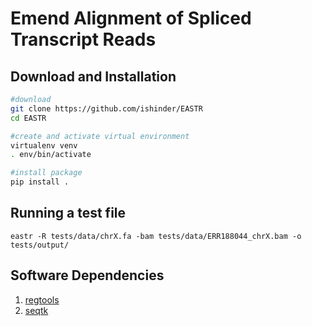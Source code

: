 # Emend Alignment of Spliced Transcript Reads

## <a name="installation"></a>Download and Installation
```sh
#download
git clone https://github.com/ishinder/EASTR
cd EASTR

#create and activate virtual environment
virtualenv venv
. env/bin/activate

#install package
pip install .
```
## <a name="testing"></a>Running a test file
```
eastr -R tests/data/chrX.fa -bam tests/data/ERR188044_chrX.bam -o tests/output/
```

## <a name="dependencies"></a> Software Dependencies
1. [regtools](https://regtools.readthedocs.io/en/latest/commands/junctions-extract/)
2. [seqtk](https://github.com/lh3/seqtk)